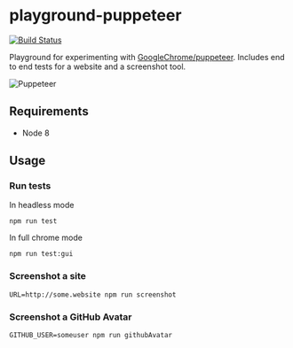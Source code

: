 # playground-puppeteer
[![Build Status](https://travis-ci.org/UsainBloot/playground-puppeteer.svg?branch=master)](https://travis-ci.org/UsainBloot/playground-puppeteer)

Playground for experimenting with [GoogleChrome/puppeteer](https://github.com/GoogleChrome/puppeteer).
Includes end to end tests for a website and a screenshot tool.

![Puppeteer](https://user-images.githubusercontent.com/10379601/29446482-04f7036a-841f-11e7-9872-91d1fc2ea683.png)

## Requirements
* Node 8

## Usage
### Run tests
In headless mode
```
npm run test
```

In full chrome mode
```
npm run test:gui
```

### Screenshot a site
```
URL=http://some.website npm run screenshot
```

### Screenshot a GitHub Avatar
```
GITHUB_USER=someuser npm run githubAvatar
```
